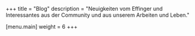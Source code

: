 +++
title = "Blog"
description = "Neuigkeiten vom Effinger und Interessantes aus der Community und aus unserem Arbeiten und Leben."

[menu.main]
weight = 6
+++
